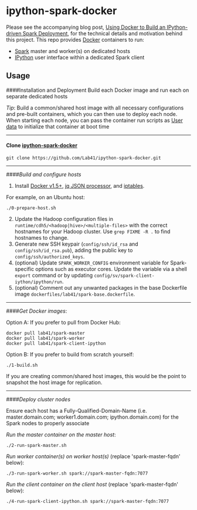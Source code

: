 # ipython-spark-docker

Please see the accompanying blog post, [Using Docker to Build an IPython-driven Spark Deployment](http://lab41.github.io/blog/2015/04/13/ipython-on-spark-on-docker), for the technical details and motivation behind this project.  This repo provides [Docker](http://www.docker.io) containers to run:

  - [Spark](https://spark.apache.org) master and worker(s) on dedicated hosts
  - [IPython](http://ipython.org) user interface within a dedicated Spark client

## Usage

####Installation and Deployment
Build each Docker image and run each on separate dedicated hosts

*Tip*: Build a common/shared host image with all necessary configurations and pre-built containers, which you can then use to deploy each node. When starting each node, you can pass the container run scripts as [User data](http://docs.aws.amazon.com/AWSEC2/latest/UserGuide/user-data.html) to initialize that container at boot time

---------------------------------

#### Clone [ipython-spark-docker](https://github.com/Lab41/ipython-spark-docker)

```
git clone https://github.com/Lab41/ipython-spark-docker.git
```

---------------------------------

####*Build and configure hosts*
  1. Install [Docker v1.5+](http://docs.docker.com/installation/ubuntulinux), [jq JSON processor](http://packages.ubuntu.com/trusty/jq), and [iptables](http://packages.ubuntu.com/trusty/iptables).

For example, on an Ubuntu host:

```
./0-prepare-host.sh
```

  2. Update the Hadoop configuration files in ```runtime/cdh5/<hadoop|hive>/<multiple-files>``` with the correct hostnames for your Hadoop cluster.  Use ```grep FIXME -R .``` to find hostnames to change.
  3. Generate new SSH keypair (```config/ssh/id_rsa``` and ```config/ssh/id_rsa.pub```), adding the public key to ```config/ssh/authorized_keys```.
  4. (optional) Update ```SPARK_WORKER_CONFIG``` environment variable for Spark-specific options such as executor cores.  Update the variable via a shell ```export``` command or by updating ```config/sv/spark-client-iython/ipython/run```.
  5. (optional) Comment out any unwanted packages in the base Dockerfile image ```dockerfiles/lab41/spark-base.dockerfile```.

---------------------------------

####*Get Docker images*:

Option A: If you prefer to pull from Docker Hub:

```
docker pull lab41/spark-master
docker pull lab41/spark-worker
docker pull lab41/spark-client-ipython
```

Option B: If you prefer to build from scratch yourself:

```
./1-build.sh
```

If you are creating common/shared host images, this would be the point to snapshot the host image for replication.

---------------------------------

####*Deploy cluster nodes*

Ensure each host has a Fully-Qualified-Domain-Name (i.e. master.domain.com; worker1.domain.com; ipython.domain.com) for the Spark nodes to properly associate

*Run the master container on the master host*:

```
./2-run-spark-master.sh
```

*Run worker container(s) on worker host(s)* (replace 'spark-master-fqdn' below):

```
./3-run-spark-worker.sh spark://spark-master-fqdn:7077
```

*Run the client container on the client host* (replace 'spark-master-fqdn' below):

```
./4-run-spark-client-ipython.sh spark://spark-master-fqdn:7077
```

